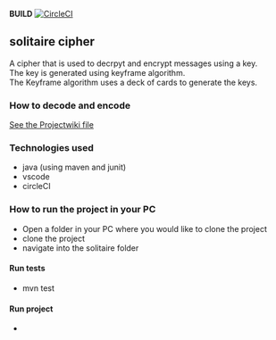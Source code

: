**BUILD** [![CircleCI](https://circleci.com/gh/mutabazigakuba/solitaire_cipher_challenge_MR.svg?style=svg&circle-token=568bf02ef81448d834a371905b6992f32a2dccc9)](https://circleci.com/gh/mutabazigakuba/solitaire_cipher_challenge_MR)

## solitaire cipher
A cipher that is used to decrpyt and encrypt messages using a key. <br> 
The key is generated using keyframe algorithm. <br>
The Keyframe algorithm uses a deck of cards to generate the keys.

### How to decode and encode

[See the Projectwiki file](https://github.com/mutabazigakuba/solitaire_cipher_challenge_MR/blob/master/ProjectWiki.md)

### Technologies used

- java (using maven and junit)
- vscode
- circleCI

### How to run the project in your PC

- Open a folder in your PC where you would like to clone the project
- clone the project
- navigate into the solitaire folder

#### Run tests
- mvn test
#### Run project
- 

